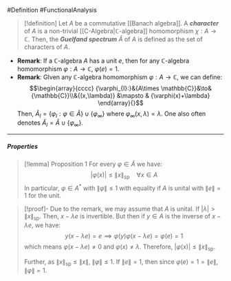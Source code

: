 #Definition #FunctionalAnalysis 

> [!definition]
> Let $A$ be a commutative [[Banach algebra]]. A ***character*** of $A$ is a non-trivial [[C-Algebra|$\mathbb{C}$-algebra]] homomorphism $\chi:A\to \mathbb{C}$. Then, the ***Guelfand spectrum*** $\hat{A}$ of $A$ is defined as the set of characters of $A$.
- **Remark**: If a $\mathbb{C}$-algebra $A$ has a unit $e$, then for any $\mathbb{C}$-algebra homomorphism $\varphi:A\to \mathbb{C}$, $\varphi(e)=1$.
- **Remark**: GIven any $\mathbb{C}$-algebra homomorphism $\varphi:A\to \mathbb{C}$, we can define: $$\begin{array}{cccc} {\varphi_{I}:}&{A\times \mathbb{C}}&\to&{\mathbb{C}}\\&{(x,\lambda)} &\mapsto & {\varphi(x)+\lambda} \end{array}{}$$Then, $\hat{A}_{I}=\{ \varphi_{I}:\varphi\in \hat{A} \}\cup \{ \varphi_{\infty} \}$ where $\varphi_{\infty}(x,\lambda)=\lambda$. One also often denotes $\hat{A}_{I}=\hat{A}\cup \{ \varphi_\infty \}$.
---
##### Properties
> [!lemma] Proposition 1
> For every $\varphi\in \hat{A}$ we have: $$\left| \varphi(x) \right| \leq\|x\|_{\text{sp}}\quad \forall x\in A$$ In particular, $\varphi\in A^{*}$ with $\left\| \varphi \right\|\leq 1$ with equality if $A$ is unital with $\|e\|=1$ for the unit.

> [!proof]-
> Due to the remark, we may assume that $A$ is unital. If $\left| \lambda \right|>\|x\|_{\text{sp}}$.  Then, $x-\lambda e$ is invertible. But then if $y\in A$ is the inverse of $x-\lambda e$, we have: $$y(x-\lambda e)=e\implies\varphi(y)\varphi(x-\lambda e)=\varphi(e)=1$$which means $\varphi(x-\lambda e)\neq 0$ and $\varphi(x)\neq\lambda$. Therefore, $\left| \varphi(x) \right|\leq \|x\|_{\text{sp}}$.
> 
> Further, as $\|x\|_{\text{sp}}\leq\|x\|$, $\left\| \varphi \right\|\leq 1$. If $\|e\|=1$, then since $\varphi(e)=1=\|e\|$, $\|\varphi\|=1$.